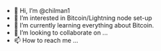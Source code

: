 - 👋 Hi, I’m @chilman1
- 👀 I’m interested in Bitcoin/Lightning node set-up
- 🌱 I’m currently learning everything about Bitcoin.
- 💞️ I’m looking to collaborate on ...
- 📫 How to reach me ...

<!---
chilman1/chilman1 is a ✨ special ✨ repository because its `README.md` (this file) appears on your GitHub profile.
You can click the Preview link to take a look at your changes.
--->
